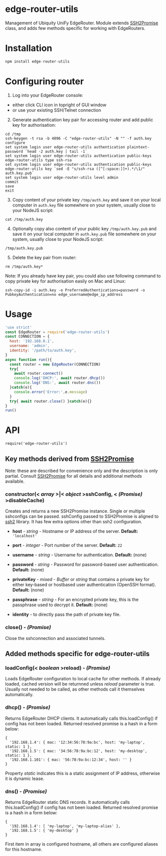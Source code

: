 # edge-router-utils
Management of Ubiquity UniFy EdgeRouter.
Module extends [SSH2Promise](https://www.npmjs.com/package/ssh2-promise) class,
and adds few methods specific for working with EdgeRouters.

# Installation
```javascript
npm install edge-router-utils
```

# Configuring router
1. Log into your EdgeRouter console:
  - either click CLI icon in topright of GUI window
  - or use your existing SSH/Telnet connection
2. Generate authentication key pair for accessing router and add public key for authorisation:
```
cd /tmp
ssh-keygen -t rsa -b 4096 -C "edge-router-utils" -N "" -f auth.key
configure
set system login user edge-router-utils authentication plaintext-password `head -2 auth.key | tail -1`
set system login user edge-router-utils authentication public-keys edge-router-utils type ssh-rsa
set system login user edge-router-utils authentication public-keys edge-router-utils key `sed -E "s/ssh-rsa ([^[:space:]]+).*/\1/" auth.key.pub`
set system login user edge-router-utils level admin
commit
save
exit
```
3. Copy content of your private key `/tmp/auth.key` and save it on your local computer in `auth.key` file somewhere on your system, usually close to your NodeJS script:
```
cat /tmp/auth.key
```
4. Optionally copy also content of your public key `/tmp/auth.key.pub` and save it on your local computer in `auth.key.pub` file somewhere on your system, usually close to your NodeJS script:
```
/tmp/auth.key.pub
```
5. Delete the key pair from router:
```
rm /tmp/auth.key*
```

Note: If you already have key pair, you could also use following command to copy private key for authorisation easily on Mac and Linux:
```
ssh-copy-id -i auth.key -o PreferredAuthentications=password -o PubkeyAuthentication=no edge_username@edge_ip_address
```

# Usage
```javascript
'use strict'
const EdgeRouter = require('edge-router-utils')
const CONNECTION = {
  host: '192.168.0.1',
  username: 'admin',
  identity: '/path/to/auth.key',
}
async function run(){
  const router = new EdgeRouter(CONNECTION)
  try{
    await router.connect()
    console.log('DHCP:', await router.dhcp())
    console.log('DNS:', await router.dns())
  }catch(e){
    console.error('Error:',e.message)
  }
  try{ await router.close() }catch(e){}
}
run()
```

# API
`require('edge-router-utils')`

## Key methods derived from [SSH2Promise](https://www.npmjs.com/package/ssh2-promise)

Note: these are described for convenience only and the description is only partial.
Consult [SSH2Promise](https://www.npmjs.com/package/ssh2-promise) for all details and additional methods available.

### **constructor**(< _array_ >|< _object_ >sshConfig, < _(Promise)_ >disableCache)

Creates and returns a new SSH2Promise instance. Single or multiple sshconfigs can be passed. sshConfig passed to SSH2Promise is aligned to [ssh2](https://www.npmjs.com/package/ssh2) library. It has few extra options other than ssh2 configuration.
  * **host** - _string_ - Hostname or IP address of the server. **Default:** `'localhost'`

  * **port** - _integer_ - Port number of the server. **Default:** `22`

  * **username** - _string_ - Username for authentication. **Default:** (none)

  * **password** - _string_ - Password for password-based user authentication. **Default:** (none)

  * **privateKey** - _mixed_ - _Buffer_ or _string_ that contains a private key for either key-based or hostbased user authentication (OpenSSH format). **Default:** (none)

  * **passphrase** - _string_ - For an encrypted private key, this is the passphrase used to decrypt it. **Default:** (none)

  * **identity** - to directly pass the path of private key file.

### **close**() - _(Promise)_

Close the sshconnection and associated tunnels.


## Added methods specific for edge-router-utils

### **loadConfig**(< _boolean_ >reload) - _(Promise)_

Loads EdgeRouter configuration to local cache for other methods.
If already loaded, cached version will be returnned unless _reload_ parameter is true.
Usually not needed to be called, as other methods call it themselves automatically.

### **dhcp**() - _(Promise)_

Returns EdgeRouter DHCP clients.
It automatically calls this.loadConfig() if config has not been loaded.
Returned resolved promise is a hash in a form below:
```
{
  '192.168.1.4': { mac: '12:34:56:78:9a:bc', host: 'my-laptop', static: 1 },
  '192.168.1.5': { mac: '34:56:78:9a:bc:12', host: 'my-desktop', static: 1 },
  '192.168.1.101': { mac: '56:78:9a:bc:12:34', host: '' }
}
```
Property _static_ indicates this is a static assignment of IP address, otherwise it is dynamic lease.

### **dns**() - _(Promise)_

Returns EdgeRouter static DNS records.
It automatically calls this.loadConfig() if config has not been loaded.
Returned resolved promise is a hash in a form below:
```
{
  '192.168.1.4': [ 'my-laptop', 'my-laptop-alias' },
  '192.168.1.5': { 'my-desktop' }
}
```
First item in array is configured hostname, all others are configured aliases for this hostname.
